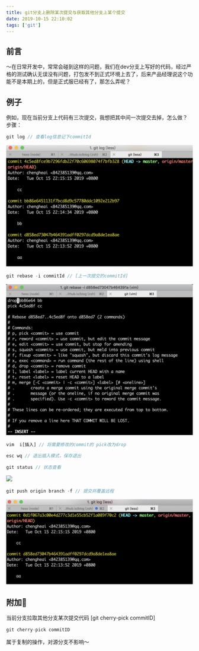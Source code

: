 ```yaml
---
title: git分支上删除某次提交与获取其他分支上某个提交
date: 2019-10-15 22:10:02
tags: ['git']
---
```

## 前言
～在日常开发中，常常会碰到这样的问题，我们在dev分支上写好的代码，经过严格的测试确认无误没有问题，打包发不到正式环境上去了，后来产品经理说这个功能不是本期上的，但是正式服已经有了，那怎么弄呢？
## 例子
例如，现在当前分支上代码有三次提交，我想把其中间一次提交去掉，怎么做？
步骤：
 ```javascript
git log // 查看log信息记下commitId
```
![](https://github.com/chengheai/review-demo-image/blob/master/WX20191015-221740@2x.png?raw=true)
 ```javascript
git rebase -i commitId // [上一次提交的commitId]
```
![](https://github.com/chengheai/review-demo-image/blob/master/WX20191015-222936@2x.png?raw=true)
 ```javascript
vim  i[插入] // 将需要修改的commit的 pick改为drop
```

 ```javascript
esc wq // 退出插入模式，保存退出
```
 ```javascript
git status // 状态查看
```
![](https://img-blog.csdnimg.cn/20191015225855423.png?x-oss-process=image/watermark,type_ZmFuZ3poZW5naGVpdGk,shadow_10,text_aHR0cHM6Ly9ibG9nLmNzZG4ubmV0L2NoaTExMzA=,size_16,color_FFFFFF,t_70)
 ```javascript
git push origin branch -f // 提交并覆盖远程
 ```
![](https://github.com/chengheai/review-demo-image/blob/master/WX20191015-223346@2x.png?raw=true)
## 附加📎
当前分支拉取其他分支某次提交代码 [git cherry-pick commitID]

``` javascript
git cherry-pick commitID
```
属于复制的操作，对源分支不影响～